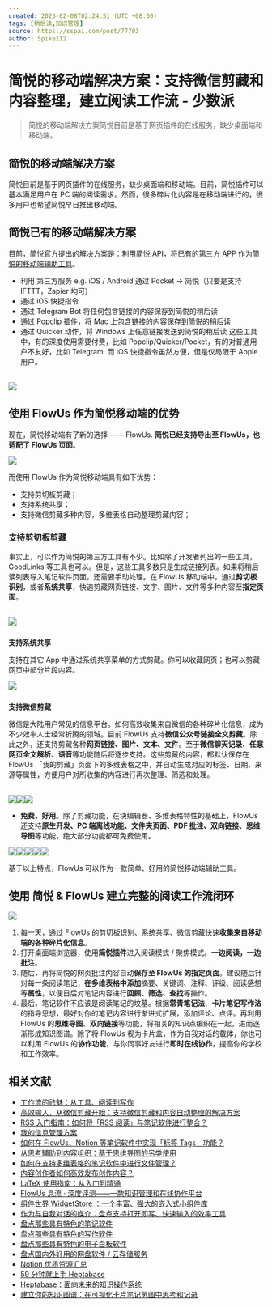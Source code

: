 ```yaml
---
created: 2023-02-08T02:24:51 (UTC +08:00)
tags: [稍后读,知识管理]
source: https://sspai.com/post/77703
author: Spike112
---
```


# 简悦的移动端解决方案：支持微信剪藏和内容整理，建立阅读工作流 - 少数派

> 简悦的移动端解决方案简悦目前是基于网页插件的在线服务，缺少桌面端和移动端。

**简悦的移动端解决方案**
--------------

简悦目前是基于网页插件的在线服务，缺少桌面端和移动端。目前，简悦插件可以基本满足用户在 PC 端的阅读需求。然而，很多碎片化内容是在移动端进行的，很多用户也希望简悦早日推出移动端。

**简悦已有的移动端解决方案**
----------------

目前，简悦官方提出的解决方案是：[利用简悦 API，将已有的第三方 APP 作为简悦的移动端辅助工具](https://sspai.com/link?target=https%3A%2F%2Fzhuanlan.zhihu.com%2Fp%2F368482898)。

*   利用 第三方服务 e.g. iOS / Android 通过 Pocket → 简悦（只要是支持 IFTTT，Zapier 均可）
*   通过 iOS 快捷指令
*   通过 Telegram Bot 将任何包含链接的内容保存到简悦的稍后读
*   通过 Popclip 插件，将 Mac 上包含链接的内容保存到简悦的稍后读
*   通过 Quicker 动作，将 Windows 上任意链接发送到简悦的稍后读 这些工具中，有的深度使用需要付费，比如 Popclip/Quicker/Pocket，有的对普通用户不友好，比如 Telegram. 而 iOS 快捷指令虽然方便，但是仅局限于 Apple 用户。  
     

![](https://cdn.sspai.com/2023/01/08/article/2c93aca5d11b11d58daf8c20733b9b88)

  
**使用 FlowUs 作为简悦移动端的优势**
---------------------------

现在，简悦移动端有了新的选择 —— FlowUs. **简悦已经支持导出至 FlowUs，也适配了 FlowUs 页面**。

![](https://cdn.sspai.com/2023/01/08/article/94160ce7594f272e5ceb128407acf234)

而使用 FlowUs 作为简悦移动端具有如下优势：

*   支持剪切板剪藏；
*   支持系统共享；
*   支持微信剪藏多种内容，多维表格自动整理剪藏内容；

### **支持剪切板剪藏**

事实上，可以作为简悦的第三方工具有不少。比如除了开发者列出的一些工具， GoodLinks 等工具也可以。但是，这些工具多数只是生成链接列表。如果将稍后读列表导入笔记软件页面，还需要手动处理。在 FlowUs 移动端中，通过**剪切板识别**，或者**系统共享**，快速剪藏网页链接、文字、图片、文件等多种内容至**指定页面**。  
 

![](https://cdn.sspai.com/2023/01/08/article/3b7c2bb0dab71a1e79ad20fbef14e053)

###   
**支持系统共享**

支持在其它 App 中通过系统共享菜单的方式剪藏。你可以收藏网页；也可以剪藏网页中部分片段内容。

![](https://cdn.sspai.com/2023/01/08/article/97d1cf1ba2390dc0bbf7f3c678656a9e)

###   
**支持微信剪藏**

微信是大陆用户常见的信息平台。如何高效收集来自微信的各种碎片化信息，成为不少效率人士经常折腾的领域。目前 FlowUs 支持**微信公众号链接全文剪藏**。除此之外，还支持剪藏各种**网页链接、图片、文本、文件**。至于**微信聊天记录**、**任意网页全文解析**、**语音**等功能随后将逐步支持。这些剪藏的内容，都默认保存在 FlowUs 「我的剪藏」页面下的多维表格之中，并自动生成对应的标签、日期、来源等属性，方便用户对所收集的内容进行再次整理、筛选和处理。  
 

![](https://cdn.sspai.com/2023/01/08/article/e7b8487c30e8ef33fd16345a7107eed3)![](https://cdn.sspai.com/2023/01/08/article/a40e0fb7152ce5fbec6de28c8db7f25e)![](https://cdn.sspai.com/2023/01/08/article/3e64a55f6556b6adc07cd3bcaba562f5)

*   **免费、好用**。除了剪藏功能，在块编辑器、多维表格特性的基础上，FlowUs 还支持**原生开发、PC 端离线功能、文件夹页面、PDF 批注、双向链接、思维导图**等功能，绝大部分功能都可免费使用。

![](https://cdn.sspai.com/2023/01/08/article/3a894bfb7a1a0288c44f4c5015be0d04)![](https://cdn.sspai.com/2023/01/08/article/c6a611f21f39e39b9b37c6214fedd83c)![](https://cdn.sspai.com/2023/01/08/article/b6d55ab53b811d2ce73cfd0ceb24ed8a)![](https://cdn.sspai.com/2023/01/08/article/aeeb00cff141b77918730ee4cebe0eba)![](https://cdn.sspai.com/2023/01/08/article/905fbded7858778a9777c7d5f512a64b)

基于以上特点，FlowUs 可以作为一款简单、好用的简悦移动端辅助工具。

**使用 简悦 & FlowUs 建立完整的阅读工作流闭环**
-------------------------------

![](https://cdn.sspai.com/2023/01/08/article/0197898767284a214d02840b6274800d)

1.  每一天，通过 FlowUs 的剪切板识别、系统共享、微信剪藏快速**收集来自移动端的各种碎片化信息**。
2.  打开桌面端浏览器，使用**简悦插件**进入阅读模式 / 聚焦模式。**一边阅读，一边批注**。
3.  随后，再将简悦的网页批注内容自动**保存至 FlowUs 的指定页面**。建议随后针对每一条阅读笔记，**在多维表格中添加**摘要、关键词、注释、评级、阅读感想等**属性**，以便日后对笔记内容进行**回顾、筛选、查找**等操作。
4.  最后，笔记软件不应该是阅读笔记的坟墓。根据**常青笔记法**、**卡片笔记写作法**的指导思想，最好对你的笔记内容进行渐进式扩展，添加评论、点评。再利用 FlowUs 的**思维导图**、**双向链接**等功能，将相关的知识点编织在一起，进而逐渐形成知识图谱。除了将 FlowUs 视为卡片盒，作为自我对话的载体，你也可以利用 FlowUs 的**协作功能**，与你同事好友进行**即时在线协作**，提高你的学校和工作效率。

**相关文献**
--------

*   [工作流的祛魅：从工具、阅读到写作](https://sspai.com/post/71658)
*   [高效输入，从微信剪藏开始：支持微信剪藏和内容自动整理的解决方案](https://sspai.com/post/77204)
*   [RSS 入门指南：如何将「RSS 阅读」与笔记软件进行整合？](https://sspai.com/post/77222)
*   [我的信息管理方案](https://sspai.com/post/70397)
*   [如何在 FlowUs、Notion 等笔记软件中实现「标签 Tags」功能？](https://sspai.com/post/77203)
*   [从思考辅助到内容组织：基于思维导图的另类使用](https://sspai.com/post/77213)
*   [如何在支持多维表格的笔记软件中进行文件管理？](https://sspai.com/post/77247)
*   [内容创作者如何高效发布创作内容？](https://sspai.com/post/77664)
*   [LaTeX 使用指南：从入门到精通](https://sspai.com/post/77684)
*   [FlowUs 息流 · 深度评测——一款知识管理和在线协作平台](https://sspai.com/post/73465)
*   [组件世界 WidgetStore ：一个丰富、强大的嵌入式小组件库](https://sspai.com/post/76789)
*   [作为与自我对话的媒介：盘点支持打开即写、快速输入的效率工具](https://sspai.com/post/77283)
*   [盘点那些具有特色的笔记软件](https://sspai.com/post/71902)
*   [盘点那些具有特色的写作软件](https://sspai.com/post/70954)
*   [盘点那些具有特色的电子白板软件](https://sspai.com/post/75934)
*   [盘点国内外好用的网盘软件 / 云存储服务](https://sspai.com/post/77602)
*   [Notion 优质资源汇总](https://sspai.com/post/71893)
*   [59 分钟就上手 Heptabase](https://sspai.com/series/289)
*   [Heptabase：面向未来的知识操作系统](https://sspai.com/post/71842)
*   [建立你的知识图谱：在可视化卡片笔记氢图中思考和记录](https://sspai.com/post/73246)
